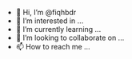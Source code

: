 - 👋 Hi, I’m @fiqhbdr
- 👀 I’m interested in ...
- 🌱 I’m currently learning ...
- 💞️ I’m looking to collaborate on ...
- 📫 How to reach me ...

<!---
fiqhbdr/fiqhbdr is a ✨ special ✨ repository because its `README.md` (this file) appears on your GitHub profile.
You can click the Preview link to take a look at your changes.
--->
